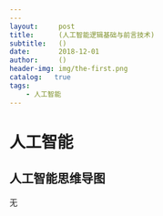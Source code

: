 ```yaml
---
---
layout:     post
title:      (人工智能逻辑基础与前言技术)
subtitle:   ()
date:       2018-12-01
author:     ()
header-img: img/the-first.png
catalog:   true
tags:
    - 人工智能
---
```

# 人工智能
## 人工智能思维导图
无
